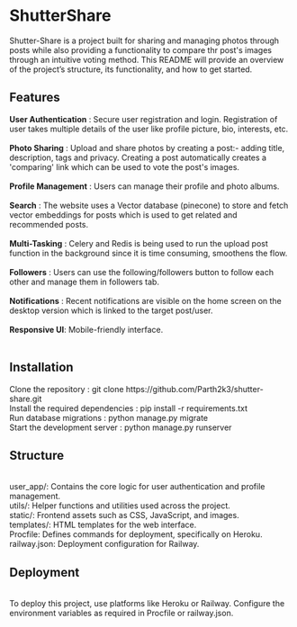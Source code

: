 <h1>ShutterShare</h1>
Shutter-Share is a project built for sharing and managing photos through posts while also providing a functionality to compare thr post's images through an intuitive voting method. This README will provide an overview of the project’s structure, its functionality, and how to get started.

<h2>Features</h2>

<b>User Authentication</b> : Secure user registration and login. Registration of user takes multiple details of the user like profile picture, bio, interests, etc.<br><br>
<b>Photo Sharing</b> : Upload and share photos by creating a post:- adding title, description, tags and privacy. Creating a post automatically creates a 'comparing' link which can be used to vote the post's images.<br><br>
<b>Profile Management</b> : Users can manage their profile and photo albums.<br><br>
<b>Search</b> : The website uses a Vector database (pinecone) to store and fetch vector embeddings for posts which is used to get related and recommended posts.<br><br>
<b>Multi-Tasking</b> : Celery and Redis is being used to run the upload post function in the background since it is time consuming, smoothens the flow.<br><br>
<b>Followers</b> : Users can use the following/followers button to follow each other and manage them in followers tab.<br><br>
<b>Notifications</b> : Recent notifications are visible on the home screen on the desktop version which is linked to the target post/user.<br><br>
<b>Responsive UI</b>: Mobile-friendly interface.<br><br>

<h2>Installation</h2>
Clone the repository : git clone https://github.com/Parth2k3/shutter-share.git<br>
Install the required dependencies : pip install -r requirements.txt<br>
Run database migrations : python manage.py migrate<br>
Start the development server : python manage.py runserver<br>
<h2>Structure</h2><br>
user_app/: Contains the core logic for user authentication and profile management.<br>
utils/: Helper functions and utilities used across the project.<br>
static/: Frontend assets such as CSS, JavaScript, and images.<br>
templates/: HTML templates for the web interface.<br>
Procfile: Defines commands for deployment, specifically on Heroku.<br>
railway.json: Deployment configuration for Railway.<br>

<h2>Deployment</h2><br>
To deploy this project, use platforms like Heroku or Railway. Configure the environment variables as required in Procfile or railway.json.<br>
